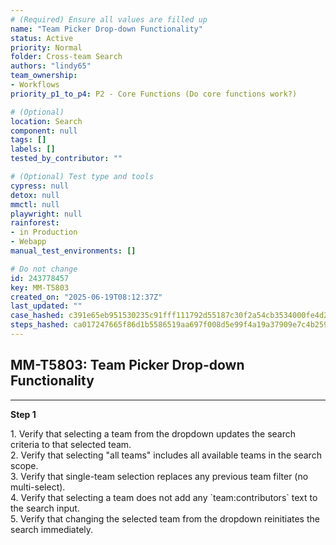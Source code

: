 ```yaml
---
# (Required) Ensure all values are filled up
name: "Team Picker Drop-down Functionality"
status: Active
priority: Normal
folder: Cross-team Search
authors: "lindy65"
team_ownership:
- Workflows
priority_p1_to_p4: P2 - Core Functions (Do core functions work?)

# (Optional)
location: Search
component: null
tags: []
labels: []
tested_by_contributor: ""

# (Optional) Test type and tools
cypress: null
detox: null
mmctl: null
playwright: null
rainforest:
- in Production
- Webapp
manual_test_environments: []

# Do not change
id: 243778457
key: MM-T5803
created_on: "2025-06-19T08:12:37Z"
last_updated: ""
case_hashed: c391e65eb951530235c91fff111792d55187c30f2a54cb3534000fe4d2541acbf180f97d529adfce64fe06e0aa56e931
steps_hashed: ca017247665f86d1b5586519aa697f008d5e99f4a19a37909e7c4b259f95a37d1c4f94493bd42e8629d1e26678a6d881
---
```


<!-- (Auto-generated) Based on frontmatter's "key" and "name" -->

## MM-T5803: Team Picker Drop-down Functionality

---

**Step 1**

1\. Verify that selecting a team from the dropdown updates the search criteria to that selected team.\
2\. Verify that selecting "all teams" includes all available teams in the search scope.\
3\. Verify that single-team selection replaces any previous team filter (no multi-select).\
4\. Verify that selecting a team does not add any \`team:contributors\` text to the search input.\
5\. Verify that changing the selected team from the dropdown reinitiates the search immediately.

